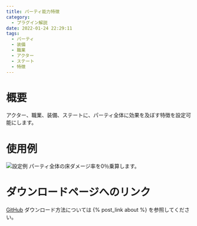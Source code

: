```yaml
---
title: パーティ能力特徴
category:
  - プラグイン解説
date: 2022-01-24 22:29:11
tags:
  - パーティ
  - 装備
  - 職業
  - アクター
  - ステート
  - 特徴
---
```


# 概要

アクター、職業、装備、ステートに、パーティ全体に効果を及ぼす特徴を設定可能にします。

# 使用例

![設定例](party-ability-trait-extension.png "設定例")
パーティ全体の床ダメージ率を0％乗算します。

# ダウンロードページへのリンク

[GitHub](https://github.com/elleonard/DarkPlasma-MZ-Plugins/blob/release/DarkPlasma_PartyAbilityTraitExtension.js)
ダウンロード方法については {% post_link about %} を参照してください。
